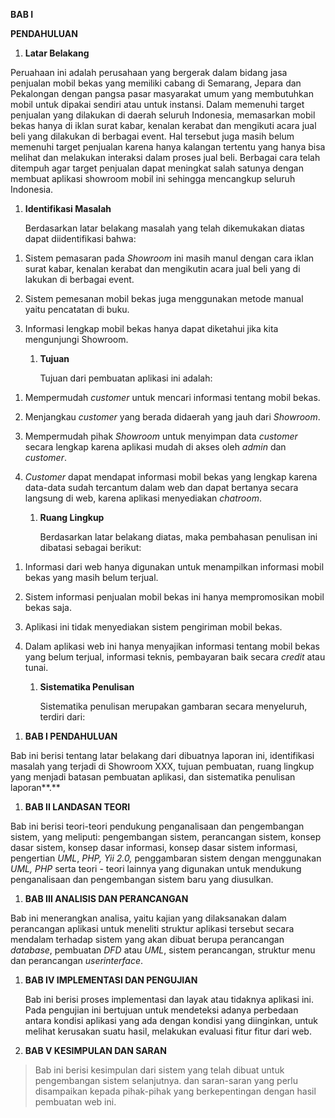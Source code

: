 **BAB I**

**PENDAHULUAN**

1.  **Latar Belakang**

Peruahaan ini adalah perusahaan yang bergerak dalam bidang jasa penjualan mobil bekas yang memiliki cabang di Semarang, Jepara dan Pekalongan dengan pangsa pasar masyarakat umum yang membutuhkan mobil untuk dipakai sendiri atau untuk instansi. Dalam memenuhi target penjualan yang dilakukan di daerah seluruh Indonesia, memasarkan mobil bekas hanya di iklan surat kabar, kenalan kerabat dan mengikuti acara jual beli yang dilakukan di berbagai event. Hal tersebut juga masih belum memenuhi target penjualan karena hanya kalangan tertentu yang hanya bisa melihat dan melakukan interaksi dalam proses jual beli. Berbagai cara telah ditempuh agar target penjualan dapat meningkat salah satunya dengan membuat aplikasi showroom mobil ini sehingga mencangkup seluruh Indonesia.

1.  **Identifikasi Masalah**

    Berdasarkan latar belakang masalah yang telah dikemukakan diatas dapat diidentifikasi bahwa:

<!-- -->

1.  Sistem pemasaran pada *Showroom* ini masih manul dengan cara iklan surat kabar, kenalan kerabat dan mengikutin acara jual beli yang di lakukan di berbagai event.

2.  Sistem pemesanan mobil bekas juga menggunakan metode manual yaitu pencatatan di buku.

3.  Informasi lengkap mobil bekas hanya dapat diketahui jika kita mengunjungi Showroom.

    1.  **Tujuan**

        Tujuan dari pembuatan aplikasi ini adalah:

<!-- -->

1.  Mempermudah *customer* untuk mencari informasi tentang mobil bekas.

2.  Menjangkau *customer* yang berada didaerah yang jauh dari *Showroom*.

3.  Mempermudah pihak *Showroom* untuk menyimpan data *customer* secara lengkap karena aplikasi mudah di akses oleh *admin* dan *customer*.

4.  *Customer* dapat mendapat informasi mobil bekas yang lengkap karena data-data sudah tercantum dalam web dan dapat bertanya secara langsung di web, karena aplikasi menyediakan *chatroom*.

    1.  **Ruang Lingkup**

        Berdasarkan latar belakang diatas, maka pembahasan penulisan ini dibatasi sebagai berikut:

<!-- -->

1.  Informasi dari web hanya digunakan untuk menampilkan informasi mobil bekas yang masih belum terjual.

2.  Sistem informasi penjualan mobil bekas ini hanya mempromosikan mobil bekas saja.

3.  Aplikasi ini tidak menyediakan sistem pengiriman mobil bekas.

4.  Dalam aplikasi web ini hanya menyajikan informasi tentang mobil bekas yang belum terjual, informasi teknis, pembayaran baik secara *credit* atau tunai.

    1.  **Sistematika Penulisan**

        Sistematika penulisan merupakan gambaran secara menyeluruh, terdiri dari:

<!-- -->

1.  **BAB I PENDAHULUAN**

Bab ini berisi tentang latar belakang dari dibuatnya laporan ini, identifikasi masalah yang terjadi di Showroom XXX, tujuan pembuatan, ruang lingkup yang menjadi batasan pembuatan aplikasi, dan sistematika penulisan laporan**.**

1.  **BAB II LANDASAN TEORI**

Bab ini berisi teori-teori pendukung penganalisaan dan pengembangan sistem, yang meliputi: pengembangan sistem, perancangan sistem, konsep dasar sistem, konsep dasar informasi, konsep dasar sistem informasi, pengertian *UML*, *PHP, Yii 2.0,* penggambaran sistem dengan menggunakan *UML, PHP* serta teori - teori lainnya yang digunakan untuk mendukung penganalisaan dan pengembangan sistem baru yang diusulkan.

1.  **BAB III ANALISIS DAN PERANCANGAN**

Bab ini menerangkan analisa, yaitu kajian yang dilaksanakan dalam perancangan aplikasi untuk meneliti struktur aplikasi tersebut secara mendalam terhadap sistem yang akan dibuat berupa perancangan *database*, pembuatan *DFD* atau *UML*, sistem perancangan, struktur menu dan perancangan *userinterface*.

1.  **BAB IV IMPLEMENTASI DAN PENGUJIAN**

    Bab ini berisi proses implementasi dan layak atau tidaknya aplikasi ini. Pada pengujian ini bertujuan untuk mendeteksi adanya perbedaan antara kondisi aplikasi yang ada dengan kondisi yang diinginkan, untuk melihat kerusakan suatu hasil, melakukan evaluasi fitur fitur dari web.

2.  **BAB V KESIMPULAN DAN SARAN**

> Bab ini berisi kesimpulan dari sistem yang telah dibuat untuk pengembangan sistem selanjutnya. dan saran-saran yang perlu disampaikan kepada pihak-pihak yang berkepentingan dengan hasil pembuatan web ini.
